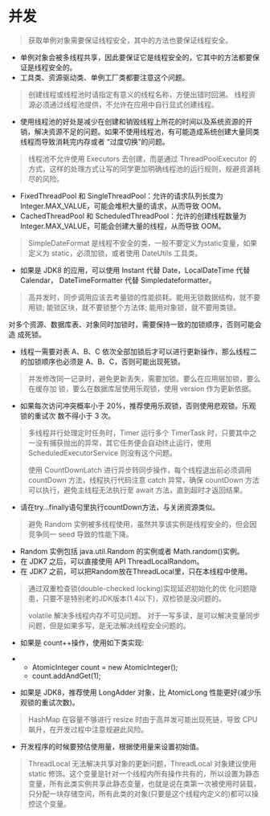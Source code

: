 # 并发

> 获取单例对象需要保证线程安全，其中的方法也要保证线程安全。

- 单例对象会被多线程共享，因此要保证它是线程安全的，它其中的方法都要保证是线程安全的。
- 工具类、资源驱动类、单例工厂类都要注意这个问题。

> 创建线程或线程池时请指定有意义的线程名称，方便出错时回溯。
> 线程资源必须通过线程池提供，不允许在应用中自行显式创建线程。

- 使用线程池的好处是减少在创建和销毁线程上所花的时间以及系统资源的开销，解决资源不足的问题。如果不使用线程池，有可能造成系统创建大量同类线程而导致消耗完内存或者 “过度切换”的问题。

> 线程池不允许使用 Executors 去创建，而是通过 ThreadPoolExecutor 的方式，这样的处理方式让写的同学更加明确线程池的运行规则，规避资源耗尽的风险。

- FixedThreadPool 和 SingleThreadPool：允许的请求队列长度为 Integer.MAX_VALUE，可能会堆积大量的请求，从而导致 OOM。
- CachedThreadPool 和 ScheduledThreadPool：允许的创建线程数量为 Integer.MAX_VALUE，可能会创建大量的线程，从而导致 OOM。

> SimpleDateFormat 是线程不安全的类，一般不要定义为static变量，如果定义为 static，必须加锁，或者使用 DateUtils 工具类。

- 如果是 JDK8 的应用，可以使用 Instant 代替 Date，LocalDateTime 代替 Calendar， DateTimeFormatter 代替 Simpledateformatter。

> 高并发时，同步调用应该去考量锁的性能损耗。能用无锁数据结构，就不要用锁; 能锁区块，就不要锁整个方法体; 能用对象锁，就不要用类锁。


对多个资源、数据库表、对象同时加锁时，需要保持一致的加锁顺序，否则可能会造 成死锁。

- 线程一需要对表 A、B、C 依次全部加锁后才可以进行更新操作，那么线程二的加锁顺序也必须是 A、B、C，否则可能出现死锁。

> 并发修改同一记录时，避免更新丢失，需要加锁。要么在应用层加锁，要么在缓存加 锁，要么在数据库层使用乐观锁，使用 version 作为更新依据。

- 如果每次访问冲突概率小于 20%，推荐使用乐观锁，否则使用悲观锁。乐观锁的重试次 数不得小于 3 次。

> 多线程并行处理定时任务时，Timer 运行多个 TimerTask 时，只要其中之一没有捕获抛出的异常，其它任务便会自动终止运行，使用 ScheduledExecutorService 则没有这个问题。
>
> 使用 CountDownLatch 进行异步转同步操作，每个线程退出前必须调用 countDown 方法，线程执行代码注意 catch 异常，确保 countDown 方法可以执行，避免主线程无法执行至 await 方法，直到超时才返回结果。

- 请在try…finally语句里执行countDown方法，与关闭资源类似。

> 避免 Random 实例被多线程使用，虽然共享该实例是线程安全的，但会因竞争同一 seed 导致的性能下降。

- Random 实例包括 java.util.Random 的实例或者 Math.random()实例。
- 在 JDK7 之后，可以直接使用 API ThreadLocalRandom。
- 在 JDK7 之前，可以把Random放在ThreadLocal里，只在本线程中使用。

> 通过双重检查锁(double-checked locking)实现延迟初始化的优 化问题隐患，只要不是特别老的JDK版本(1.4以下)，双检锁是没问题的。
>
> volatile 解决多线程内存不可见问题。
> 对于一写多读，是可以解决变量同步问题，但是如果多写，是无法解决线程安全问题的。

- 如果是 count++操作，使用如下类实现:

- - AtomicInteger count = new AtomicInteger();
  - count.addAndGet(1);

- 如果是 JDK8，推荐使用 LongAdder 对象，比 AtomicLong 性能更好(减少乐观锁的重试次数)。

> HashMap 在容量不够进行 resize 时由于高并发可能出现死链，导致 CPU 飙升，在开发过程中注意规避此风险。

- 开发程序的时候要预估使用量，根据使用量来设置初始值。

> ThreadLocal 无法解决共享对象的更新问题，ThreadLocal 对象建议使用 static 修饰。这个变量是针对一个线程内所有操作共有的，所以设置为静态变量，所有此类实例共享此静态变量，也就是说在类第一次被使用时装载，只分配一块存储空间，所有此类的对象(只要是这个线程内定义的)都可以操控这个变量。

